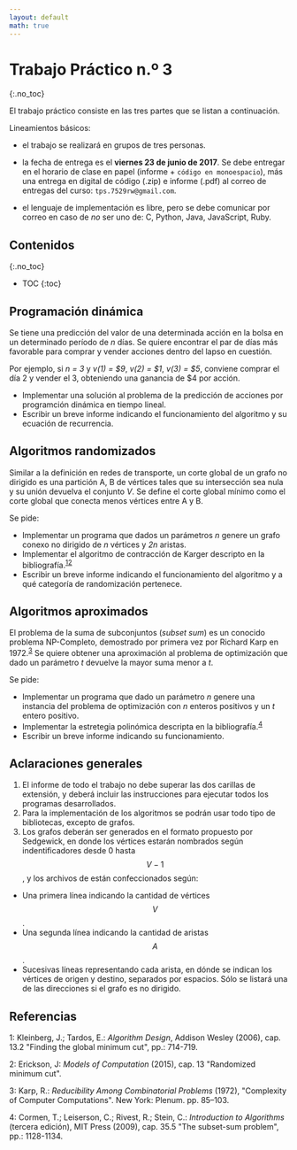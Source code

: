 ```yaml
---
layout: default
math: true
---
```


Trabajo Práctico n.º 3
======================
{:.no_toc}

El trabajo práctico consiste en las tres partes que se listan a continuación.

Lineamientos básicos:

  - el trabajo se realizará en grupos de tres personas.

  - la fecha de entrega es el **viernes 23 de junio de 2017**. Se debe entregar en el horario de clase en papel (informe + `código en monoespacio`), más una entrega en digital de código (.zip) e informe (.pdf) al correo de entregas del curso: `tps.7529rw@gmail.com`.

  - el lenguaje de implementación es libre, pero se debe comunicar por correo en caso de _no_ ser uno de: C, Python, Java, JavaScript, Ruby.


## Contenidos
{:.no_toc}

* TOC
{:toc}

## Programación dinámica

Se tiene una predicción del valor de una determinada acción en la bolsa en un determinado período de _n_ días. Se quiere encontrar el par de días
más favorable para comprar y vender acciones dentro del lapso en cuestión.

Por ejemplo, si _n = 3_ y _v(1) = $9_, _v(2) = $1_, _v(3) = $5_, conviene comprar el día 2 y vender el 3, obteniendo una ganancia de $4 por acción.

  - Implementar una solución al problema de la predicción de acciones por programción dinámica en tiempo lineal.
  - Escribir un breve informe indicando el funcionamiento del algoritmo y su ecuación de recurrencia.

## Algoritmos randomizados

Similar a la definición en redes de transporte, un corte global de un grafo no dirigido es una partición A, B de vértices tales que su intersección sea nula
y su unión devuelva el conjunto _V_. Se define el corte global mínimo como el corte global que conecta menos vértices entre A y B.

Se pide:

  - Implementar un programa que dados un parámetros _n_ genere un grafo conexo no dirigido de _n_ vértices y _2n_ aristas.
  - Implementar el algoritmo de contracción de Karger descripto en la bibliografía.<sup>[1](#kt-gmc)</sup><sup>[2](#erickson-gmc)</sup>
  - Escribir un breve informe indicando el funcionamiento del algoritmo y a qué categoría de randomización pertenece.

## Algoritmos aproximados

El problema de la suma de subconjuntos (_subset sum_) es un conocido problema NP-Completo, demostrado por primera vez por Richard Karp en 1972.<sup>[3](#karp-ss)</sup>
Se quiere obtener una aproximación al problema de optimización que dado un parámetro _t_ devuelve la mayor suma menor a _t_.

Se pide:

  - Implementar un programa que dado un parámetro _n_ genere una instancia del problema de optimización con _n_ enteros positivos y un _t_ entero positivo.
  - Implementar la estretegia polinómica descripta en la bibliografía.<sup>[4](#clrs-ss)</sup>
  - Escribir un breve informe indicando su funcionamiento.

## Aclaraciones generales

1. El informe de todo el trabajo no debe superar las dos carillas de extensión, y deberá incluir las instrucciones para ejecutar todos
  los programas desarrollados.
2. Para la implementación de los algoritmos se podrán usar todo tipo de bibliotecas, excepto de grafos.
3. Los grafos deberán ser generados en el formato propuesto por Sedgewick, en donde los vértices estarán nombrados según
indentificadores desde 0 hasta $$V - 1$$, y los archivos de están confeccionados según:
  - Una primera línea indicando la cantidad de vértices $$V$$.
  - Una segunda línea indicando la cantidad de aristas $$A$$.
  - Sucesivas líneas representando cada arista, en dónde se indican los vértices de origen y destino, separados por espacios.
  Sólo se listará una de las direcciones si el grafo es no dirigido.

## Referencias
<a name="kt-gmc">1</a>: Kleinberg, J.; Tardos, E.: _Algorithm Design_, Addison Wesley (2006), cap. 13.2 "Finding the global minimum cut", pp.: 714-719.

<a name="erickson-gmc">2</a>: Erickson, J: _Models of Computation_ (2015), cap. 13 "Randomized minimum cut".

<a name="karp-ss">3</a>: Karp, R.: _Reducibility Among Combinatorial Problems_ (1972), "Complexity of Computer Computations". New York: Plenum. pp. 85–103.

<a name="clrs-ss">4</a>: Cormen, T.; Leiserson, C.; Rivest, R.; Stein, C.: _Introduction to Algorithms_ (tercera edición), MIT Press (2009), cap. 35.5 "The subset-sum problem", pp.: 1128-1134.
